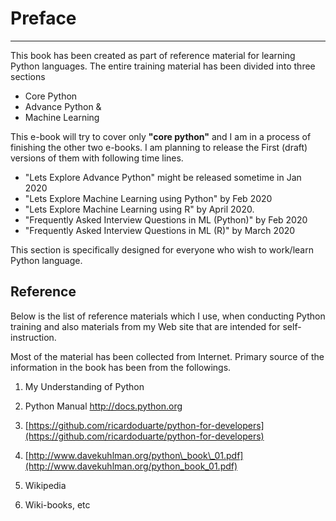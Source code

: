 
# Preface
---

This book has been created as part of reference material for learning Python languages. The entire training material has been divided into three sections

* Core Python
* Advance Python &
* Machine Learning

This e-book will try to cover only **"core python"** and I am in a process of finishing the other two e-books. I am planning to release the First (draft) versions of them with following time lines. 

- "Lets Explore Advance Python" might be released sometime in Jan 2020
- "Lets Explore Machine Learning using Python" by Feb 2020
- "Lets Explore Machine Learning using R" by April 2020.
- "Frequently Asked Interview Questions in ML (Python)" by Feb 2020
- "Frequently Asked Interview Questions in ML (R)" by March 2020

This section is specifically designed for everyone who wish to work/learn Python language.

## Reference

Below is the list of reference materials which I use, when conducting Python training and also materials from my Web site that are intended for self-instruction.

Most of the material has been collected from Internet. Primary source of the information in the book has been from the followings.

1. My Understanding of Python

2. Python Manual http://docs.python.org

3. [https://github.com/ricardoduarte/python-for-developers](https://github.com/ricardoduarte/python-for-developers)

4. [http://www.davekuhlman.org/python\_book\_01.pdf](http://www.davekuhlman.org/python_book_01.pdf)

5. Wikipedia

6. Wiki-books, etc
